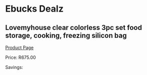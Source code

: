 
# Ebucks Dealz
## Lovemyhouse clear colorless 3pc set food storage, cooking, freezing silicon bag
[Product Page](https://www.ebucks.com/web/shop/productSelected.do?prodId=1184635147&catId=714962196)

Price: R675.00

Savings: 


	